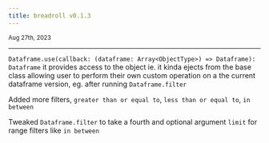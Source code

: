 ```yaml
---
title: breadroll v0.1.3
---
```


<small>Aug 27th, 2023</small>

---

`Dataframe.use(callback: (dataframe: Array<ObjectType>) => Dataframe): Dataframe` it provides access to the object ie. it kinda ejects from the base class allowing user to perform their own custom operation on a the current dataframe version, eg. after running `Dataframe.filter`

Added more filters, `greater than or equal to`, `less than or equal to`, `in between`

Tweaked `Dataframe.filter` to take a fourth and optional argument `limit` for range filters like `in between`